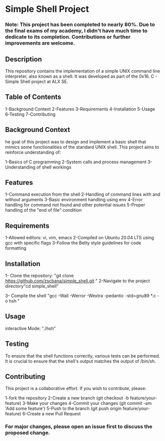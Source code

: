 # Simple Shell Project

### Note: This project has been completed to nearly 80%. Due to the final exams of my academy, I didn't have much time to dedicate to its completion. Contributions or further improvements are welcome.

## Description

This repository contains the implementation of a simple UNIX command line interpreter, also known as a shell. It was developed as part of the 0x16. C - Simple Shell project at ALX SE.

## Table of Contents

1-Background Context
2-Features
3-Requirements
4-Installation
5-Usage
6-Testing
7-Contributing

## Background Context

he goal of this project was to design and implement a basic shell that mimics some functionalities of the standard UNIX shell. This project aims to reinforce understanding of:

1-Basics of C programming
2-System calls and process management
3-Understanding of shell workings

## Features

1-Command execution from the shell
2-Handling of command lines with and without arguments
3-Basic environment handling using env
4-Error handling for command not found and other potential issues
5-Proper handling of the "end of file" condition

## Requirements

1-Allowed editors: vi, vim, emacs
2-Compiled on Ubuntu 20.04 LTS using gcc with specific flags
3-Follow the Betty style guidelines for code formatting

## Installation

1- Clone the repository: "git clone https://github.com/zscbana/simple_shell.git
"
2-Navigate to the project directory"cd simple_shell"

3- Compile the shell "gcc -Wall -Werror -Wextra -pedantic -std=gnu89 *.c -o hsh
"

## Usage

interactive Mode: "./hsh"

## Testing

To ensure that the shell functions correctly, various tests can be performed. It is crucial to ensure that the shell's output matches the output of /bin/sh.

## Contributing

This project is a collaborative effort. If you wish to contribute, please:

1-fork the repository
2-Create a new branch (git checkout -b feature/your-feature)
3-Make your changes
4-Commit your changes (git commit -am 'Add some feature')
5-Push to the branch (git push origin feature/your-feature)
6-Create a new Pull Request

### For major changes, please open an issue first to discuss the proposed change.